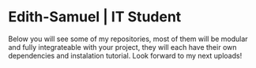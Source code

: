 # Edith-Samuel | IT Student

Below you will see some of my repositories, most of them will be modular and fully integrateable with your project, they will each have their own dependencies and instalation tutorial. Look forward to my next uploads!
